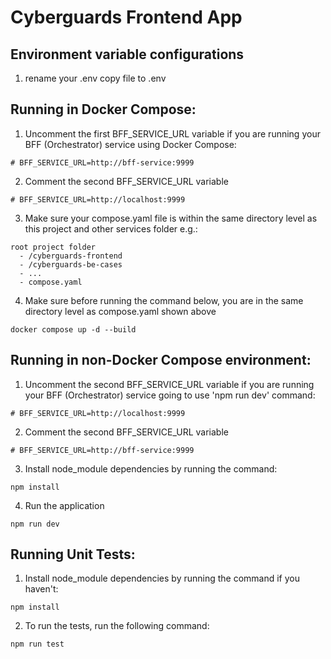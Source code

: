 # Cyberguards Frontend App

## Environment variable configurations

1. rename your .env copy file to .env

## Running in Docker Compose:

1. Uncomment the first BFF_SERVICE_URL variable if you are running your BFF (Orchestrator) service using Docker Compose:

```
# BFF_SERVICE_URL=http://bff-service:9999
```

2. Comment the second BFF_SERVICE_URL variable

```
# BFF_SERVICE_URL=http://localhost:9999
```

3. Make sure your compose.yaml file is within the same directory level as this project and other services folder e.g.:

```
root project folder
  - /cyberguards-frontend
  - /cyberguards-be-cases
  - ...
  - compose.yaml
```

4. Make sure before running the command below, you are in the same directory level as compose.yaml shown above

```
docker compose up -d --build
```

## Running in non-Docker Compose environment:

1. Uncomment the second BFF_SERVICE_URL variable if you are running your BFF (Orchestrator) service going to use 'npm run dev' command:

```
# BFF_SERVICE_URL=http://localhost:9999
```

2. Comment the second BFF_SERVICE_URL variable

```
# BFF_SERVICE_URL=http://bff-service:9999
```

3. Install node_module dependencies by running the command:

```
npm install
```

4. Run the application

```
npm run dev
```

## Running Unit Tests:

1. Install node_module dependencies by running the command if you haven't:

```
npm install
```

2. To run the tests, run the following command:

```
npm run test
```
